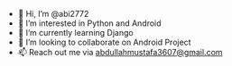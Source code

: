 - 👋 Hi, I’m @abi2772
- 👀 I’m interested in Python and Android
- 🌱 I’m currently learning Django
- 💞️ I’m looking to collaborate on Android Project
- 📫 Reach out me via abdullahmustafa3607@gmail.com

<!---
abi2772/abi2772 is a ✨ special ✨ repository because its `README.md` (this file) appears on your GitHub profile.
You can click the Preview link to take a look at your changes.
--->
